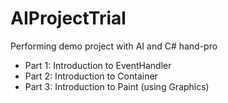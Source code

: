 # AIProjectTrial

Performing demo project with AI and C# hand-pro

- Part 1: Introduction to EventHandler
- Part 2: Introduction to Container
- Part 3: Introduction to Paint (using Graphics)
